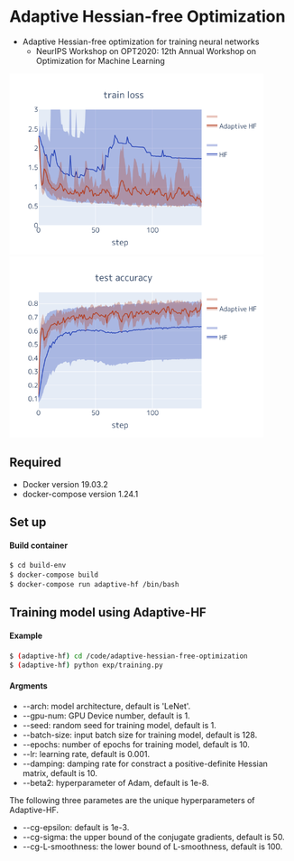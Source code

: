 # Adaptive Hessian-free Optimization
- Adaptive Hessian-free optimization for training neural networks
  - NeurIPS Workshop on OPT2020: 12th Annual Workshop on Optimization for Machine Learning

<p float="left">
  <img src="figure/train_loss.png" width="450" height="321">
  <img src="figure/test_accuracy.png" width="450" height="321">
</p>
<!-- ![train_loss](figure/train_loss.png)
![test_acc](figure/test_accuracy.png) -->

## Required
- Docker version 19.03.2
- docker-compose version 1.24.1
## Set up
#### Build container
```bash
$ cd build-env
$ docker-compose build
$ docker-compose run adaptive-hf /bin/bash
```

## Training model using Adaptive-HF
#### Example
```bash
$ (adaptive-hf) cd /code/adaptive-hessian-free-optimization
$ (adaptive-hf) python exp/training.py
```

#### Argments
- --arch: model architecture, default is 'LeNet'.
- --gpu-num: GPU Device number, default is 1.
- --seed: random seed for training model, default is 1.
- --batch-size: input batch size for training model, default is 128.
- --epochs: number of epochs for training model, default is 10.
- --lr: learning rate, default is 0.001.
- --damping: damping rate for constract a positive-definite Hessian matrix, default is 10.
- --beta2: hyperparameter of Adam, default is 1e-8.

The following three parametes are the unique hyperparameters of Adaptive-HF.
- --cg-epsilon: default is 1e-3.
- --cg-sigma: the upper bound of the conjugate gradients, default is 50.
- --cg-L-smoothness: the lower bound of L-smoothness, default is 100.

